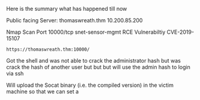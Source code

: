 
Here is the summary what has happened till now

Public facing Server:
thomaswreath.thm
10.200.85.200 


Nmap Scan
Port 10000/tcp  snet-sensor-mgmt         RCE Vulnerabiltiy
CVE-2019-15107
```
https://thomaswreath.thm:10000/
```
Got the shell and was not able to crack the administrator hash but was crack the hash of another user but but but will use the admin hash to login via ssh


Will upload the Socat binary (i.e. the compiled version) in the victim machine so that we can set a 